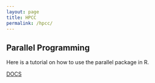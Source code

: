 ```yaml
---
layout: page
title: HPCC
permalink: /hpcc/
---
```


## Parallel Programming

Here is a tutorial on how to use the parallel package in R.

[DOCS](parallel_notebook.nb.html)